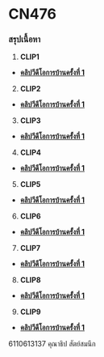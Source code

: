 # CN476

### สรุปเนื้อหา

1. **CLIP1** 
* [**คลิปวีดีโอการบ้านครั้งที่ 1**](https://youtu.be/Tj96dnA5ybM)

2. **CLIP2**
* [**คลิปวีดีโอการบ้านครั้งที่ 1**](https://youtu.be/Tj96dnA5ybM)

3. **CLIP3**
* [**คลิปวีดีโอการบ้านครั้งที่ 1**](https://youtu.be/Tj96dnA5ybM)

4. **CLIP4**
* [**คลิปวีดีโอการบ้านครั้งที่ 1**](https://youtu.be/Tj96dnA5ybM)

5. **CLIP5**
* [**คลิปวีดีโอการบ้านครั้งที่ 1**](https://youtu.be/Tj96dnA5ybM)

6. **CLIP6**
* [**คลิปวีดีโอการบ้านครั้งที่ 1**](https://youtu.be/Tj96dnA5ybM)

7. **CLIP7**
* [**คลิปวีดีโอการบ้านครั้งที่ 1**](https://youtu.be/Tj96dnA5ybM)

8. **CLIP8**
* [**คลิปวีดีโอการบ้านครั้งที่ 1**](https://youtu.be/Tj96dnA5ybM)

9. **CLIP9**
* [**คลิปวีดีโอการบ้านครั้งที่ 1**](https://youtu.be/Tj96dnA5ybM)

6110613137 คุณาธิป สัตย์สมนึก

